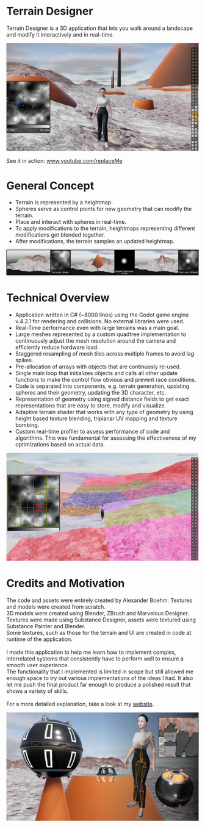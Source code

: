 # Terrain Designer

Terrain Designer is a 3D application that lets you walk around a landscape and modify it interactively and in real-time.<br />

![Terrain Designer](./readmeImages/readmeMain.jpg)

See it in action: www.youtube.com/replaceMe <br />


# General Concept

- Terrain is represented by a heightmap.
- Spheres serve as control points for new geometry that can modify the terrain.
- Place and interact with spheres in real-time.
- To apply modifications to the terrain, heightmaps representing different modifications get blended together.
- After modifications, the terrain samples an updated heightmap.

![General Concept](./readmeImages/readmeConcept.jpg)


# Technical Overview

- Application written in C# (~8000 lines) using the Godot game engine v.4.2.1 for rendering and collisions. No external libraries were used.
- Real-Time performance even with large terrains was a main goal.
- Large meshes represented by a custom quadtree implementation to continuously adjust the mesh resolution around the camera and efficiently reduce hardware load.
- Staggered resampling of mesh tiles across multiple frames to avoid lag spikes.
- Pre-allocation of arrays with objects that are continuosly re-used.
- Single main loop that initializes objects and calls all other update functions to make the control flow obvious and prevent race conditions.
- Code is separated into components, e.g. terrain generation, updating spheres and their geometry, updating the 3D character, etc.
- Representation of geometry using signed distance fields to get exact representations that are easy to store, modify and visualize.
- Adaptive terrain shader that works with any type of geometry by using height based texture blending, triplanar UV mapping and texture bombing.
- Custom real-time profiler to assess performance of code and algorithms. This was fundamental for assessing the effectiveness of my optimizations based on actual data.

<img src="./readmeImages/readmeTechnical.gif" alt="Technical Overview" width="1920">


# Credits and Motivation
The code and assets were entirely created by Alexander Boehm. Textures and models were created from scratch.<br />
3D models were created using Blender, ZBrush and Marvelous Designer.<br />
Textures were made using Substance Designer, assets were textured using Substance Painter and Blender.<br />
Some textures, such as those for the terrain and UI are created in code at runtime of the application.<br />
<br />
I made this application to help me learn how to implement complex, interrelated systems that consistently have to perform well to ensure a smooth user experience.<br />
The functionality that I implemented is limited in scope but still allowed me enough space to try out various implementations of the ideas I had. It also let me push the final product far enough to produce a polished result that shows a variety of skills.<br />
<br />
For a more detailed explanation, take a look at my [website](https://axboehm.com/worksTD.html#td). <br>

![Assets](./readmeImages/readmeAssets.jpg)
